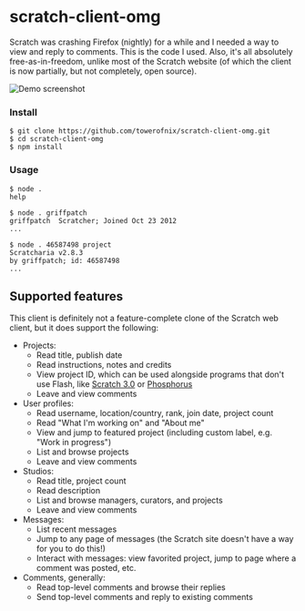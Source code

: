 # scratch-client-omg

Scratch was crashing Firefox (nightly) for a while and I needed a way to view and reply to comments. This is the code I used. Also, it's all absolutely free-as-in-freedom, unlike most of the Scratch website (of which the client is now partially, but not completely, open source).

![Demo screenshot](https://u.cubeupload.com/QNgz4p.png)

### Install

```
$ git clone https://github.com/towerofnix/scratch-client-omg.git
$ cd scratch-client-omg
$ npm install
```

### Usage

```
$ node .
help

$ node . griffpatch
griffpatch  Scratcher; Joined Oct 23 2012
...

$ node . 46587498 project
Scratcharia v2.8.3
by griffpatch; id: 46587498
...
```

## Supported features

This client is definitely not a feature-complete clone of the Scratch web client, but it does support the following:

* Projects:
  * Read title, publish date
  * Read instructions, notes and credits
  * View project ID, which can be used alongside programs that don't use Flash, like [Scratch 3.0](https://llk.github.io/scratch-gui/) or [Phosphorus](https://phosphorus.github.io/)
  * Leave and view comments
* User profiles:
  * Read username, location/country, rank, join date, project count
  * Read "What I'm working on" and "About me"
  * View and jump to featured project (including custom label, e.g. "Work in progress")
  * List and browse projects
  * Leave and view comments
* Studios:
  * Read title, project count
  * Read description
  * List and browse managers, curators, and projects
  * Leave and view comments
* Messages:
  * List recent messages
  * Jump to any page of messages (the Scratch site doesn't have a way for you to do this!)
  * Interact with messages: view favorited project, jump to page where a comment was posted, etc.
* Comments, generally:
  * Read top-level comments and browse their replies
  * Send top-level comments and reply to existing comments
